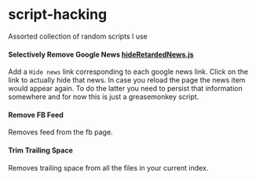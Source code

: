script-hacking
==============

Assorted collection of random scripts I use

#### Selectively Remove Google News [hideRetardedNews.js](https://github.com/mohitsharma0690/script-hacking/blob/master/hideRetardedNews.js)

Add a `Hide news` link corresponding to each google news link. Click on the link
to actually hide that news. In case you reload the page the news item would appear 
again. To do the latter you need to persist that information somewhere and for now 
this is just a greasemonkey script.

#### Remove FB Feed
Removes feed from the fb page.

#### Trim Trailing Space
Removes trailing space from all the files in your current index. 

